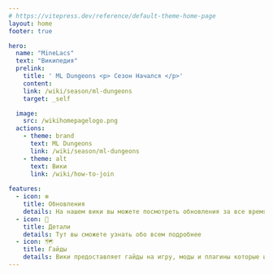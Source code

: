 ```yaml
---
# https://vitepress.dev/reference/default-theme-home-page
layout: home
footer: true

hero:
  name: "MineLacs" 
  text: "Википедия"
  prelink:
    title: ' ML Dungeons <p> Сезон Начался </p>'
    content: 
    link: /wiki/season/ml-dungeons
    target: _self

  image:
    src: /wikihomepagelogo.png
  actions:
    - theme: brand
      text: ML Dungeons
      link: /wiki/season/ml-dungeons
    - theme: alt
      text: Вики
      link: /wiki/how-to-join
 
features: 
  - icon: ❇️
    title: Обновления
    details: На нашем вики вы можете посмотреть обновления за все время
  - icon: 🔎
    title: Детали
    details: Тут вы сможете узнать обо всем подробнее 
  - icon: 🗺️
    title: Гайды
    details: Вики предоставляет гайды на игру, моды и плагины которые используются на наших серверах
---
```


